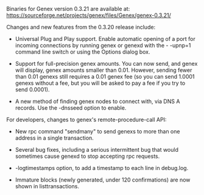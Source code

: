 Binaries for Genex version 0.3.21 are available at:
  https://sourceforge.net/projects/genex/files/Genex/genex-0.3.21/

Changes and new features from the 0.3.20 release include:

* Universal Plug and Play support.  Enable automatic opening of a port for incoming connections by running genex or genexd with the - -upnp=1 command line switch or using the Options dialog box.

* Support for full-precision genex amounts.  You can now send, and genex will display, genex amounts smaller than 0.01.  However, sending fewer than 0.01 genexs still requires a 0.01 genex fee (so you can send 1.0001 genexs without a fee, but you will be asked to pay a fee if you try to send 0.0001).

* A new method of finding genex nodes to connect with, via DNS A records. Use the -dnsseed option to enable.

For developers, changes to genex's remote-procedure-call API:

* New rpc command "sendmany" to send genexs to more than one address in a single transaction.

* Several bug fixes, including a serious intermittent bug that would sometimes cause genexd to stop accepting rpc requests. 

* -logtimestamps option, to add a timestamp to each line in debug.log.

* Immature blocks (newly generated, under 120 confirmations) are now shown in listtransactions.
